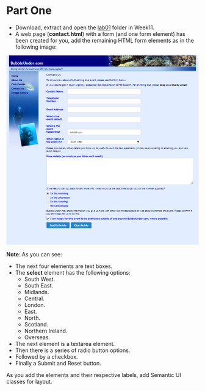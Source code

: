 # Part One

- Download, extract and open the [lab01](archives/lab01.rar) folder in Week11.
- A web page (**contact.html**) with a form (and one form element) has been created for you, add the remaining HTML form elements as in the following image:

![](img/screen1.PNG)

**Note**: As you can see:

- The next four elements are text boxes.
- The **select** element has the following options:
    - South West.
    - South East.
    - Midlands.
    - Central.
    - London.
    - East.
    - North.
    - Scotland.
    - Northern Ireland.
    - Overseas.
- The next element is a textarea element.
- Then there is a series of radio button options.
- Followed by a checkbox.
- Finally a Submit and Reset button.

As you add the elements and their respective labels, add Semantic UI classes for layout.
